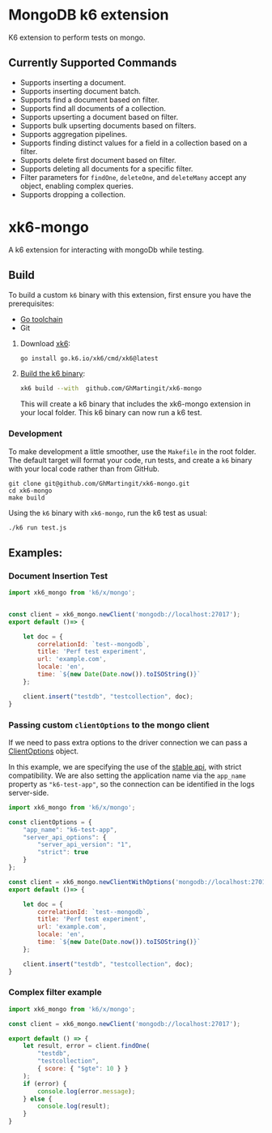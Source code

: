 # MongoDB k6 extension

K6 extension to perform tests on mongo.

## Currently Supported Commands

- Supports inserting a document.
- Supports inserting document batch.
- Supports find a document based on filter.
- Supports find all documents of a collection.
- Supports upserting a document based on filter.
- Supports bulk upserting documents based on filters.
- Supports aggregation pipelines.
- Supports finding distinct values for a field in a collection based on a filter.
- Supports delete first document based on filter.
- Supports deleting all documents for a specific filter.
- Filter parameters for `findOne`, `deleteOne`, and `deleteMany` accept any object, enabling complex queries.
- Supports dropping a collection.

# xk6-mongo
A k6 extension for interacting with mongoDb while testing.

## Build

To build a custom `k6` binary with this extension, first ensure you have the prerequisites:

- [Go toolchain](https://go101.org/article/go-toolchain.html)
- Git

1. Download [xk6](https://github.com/grafana/xk6):

    ```bash
    go install go.k6.io/xk6/cmd/xk6@latest
    ```

2. [Build the k6 binary](https://github.com/grafana/xk6#command-usage):

    ```bash
    xk6 build --with  github.com/GhMartingit/xk6-mongo
    ```

   This will create a k6 binary that includes the xk6-mongo extension in your local folder. This k6 binary can now run a k6 test.

### Development
To make development a little smoother, use the `Makefile` in the root folder. The default target will format your code, run tests, and create a `k6` binary with your local code rather than from GitHub.

```shell
git clone git@github.com/GhMartingit/xk6-mongo.git
cd xk6-mongo
make build
```

Using the `k6` binary with `xk6-mongo`, run the k6 test as usual:

```bash
./k6 run test.js

```

## Examples: 

### Document Insertion Test
```js
import xk6_mongo from 'k6/x/mongo';


const client = xk6_mongo.newClient('mongodb://localhost:27017');
export default ()=> {

    let doc = {
        correlationId: `test--mongodb`,
        title: 'Perf test experiment',
        url: 'example.com',
        locale: 'en',
        time: `${new Date(Date.now()).toISOString()}`
    };

    client.insert("testdb", "testcollection", doc);
}

```


### Passing custom `clientOptions` to the mongo client

If we need to pass extra options to the driver connection we can pass a [ClientOptions](https://pkg.go.dev/go.mongodb.org/mongo-driver@v1.15.0/mongo/options#ClientOptions) object.

In this example, we are specifying the use of the [stable api](https://www.mongodb.com/docs/drivers/go/v1.15/fundamentals/stable-api/), with strict compatibility. We are also setting the application name via the `app_name` property as `"k6-test-app"`, so the connection can be identified in the logs server-side.

```js
import xk6_mongo from 'k6/x/mongo';

const clientOptions = {
    "app_name": "k6-test-app",
    "server_api_options": {
        "server_api_version": "1",
        "strict": true
    }
};

const client = xk6_mongo.newClientWithOptions('mongodb://localhost:27017', clientOptions);
export default ()=> {

    let doc = {
        correlationId: `test--mongodb`,
        title: 'Perf test experiment',
        url: 'example.com',
        locale: 'en',
        time: `${new Date(Date.now()).toISOString()}`
    };

    client.insert("testdb", "testcollection", doc);
}
```


### Complex filter example
```js
import xk6_mongo from 'k6/x/mongo';

const client = xk6_mongo.newClient('mongodb://localhost:27017');

export default () => {
    let result, error = client.findOne(
        "testdb",
        "testcollection",
        { score: { "$gte": 10 } }
    );
    if (error) {
        console.log(error.message);
    } else {
        console.log(result);
    }
}
```
